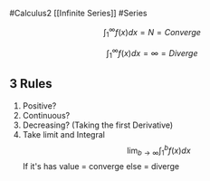 #Calculus2 [[Infinite Series]] #Series 

$$\int_1^\infty f(x)dx = N = Converge$$

$$\int_1^\infty f(x)dx = \infty = Diverge$$
## 3 Rules
1. Positive?
2. Continuous?
3. Decreasing? (Taking the first Derivative)
4. Take limit and Integral
$$\lim_{b\to\infty}\int_1^bf(x)dx$$
If it's has value = converge
else = diverge